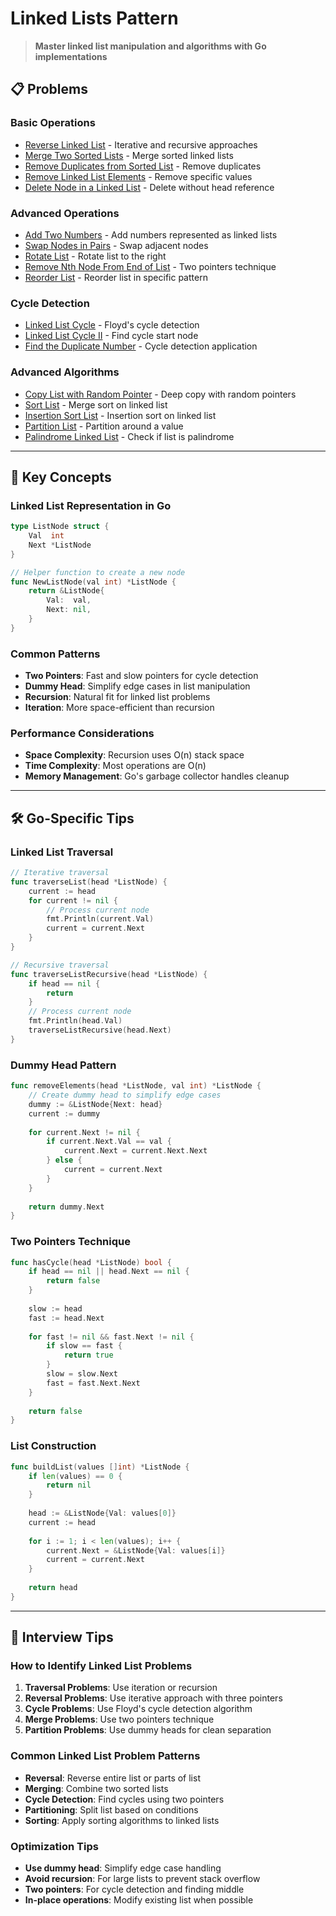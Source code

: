 # Linked Lists Pattern

> **Master linked list manipulation and algorithms with Go implementations**

## 📋 Problems

### **Basic Operations**
- [Reverse Linked List](./ReverseLinkedList.md) - Iterative and recursive approaches
- [Merge Two Sorted Lists](./MergeTwoSortedLists.md) - Merge sorted linked lists
- [Remove Duplicates from Sorted List](./RemoveDuplicatesFromSortedList.md) - Remove duplicates
- [Remove Linked List Elements](./RemoveLinkedListElements.md) - Remove specific values
- [Delete Node in a Linked List](./DeleteNodeInLinkedList.md) - Delete without head reference

### **Advanced Operations**
- [Add Two Numbers](./AddTwoNumbers.md) - Add numbers represented as linked lists
- [Swap Nodes in Pairs](./SwapNodesInPairs.md) - Swap adjacent nodes
- [Rotate List](./RotateList.md) - Rotate list to the right
- [Remove Nth Node From End of List](./RemoveNthNodeFromEnd.md) - Two pointers technique
- [Reorder List](./ReorderList.md) - Reorder list in specific pattern

### **Cycle Detection**
- [Linked List Cycle](./LinkedListCycle.md) - Floyd's cycle detection
- [Linked List Cycle II](./LinkedListCycleII.md) - Find cycle start node
- [Find the Duplicate Number](./FindTheDuplicateNumber.md) - Cycle detection application

### **Advanced Algorithms**
- [Copy List with Random Pointer](./CopyListWithRandomPointer.md) - Deep copy with random pointers
- [Sort List](./SortList.md) - Merge sort on linked list
- [Insertion Sort List](./InsertionSortList.md) - Insertion sort on linked list
- [Partition List](./PartitionList.md) - Partition around a value
- [Palindrome Linked List](./PalindromeLinkedList.md) - Check if list is palindrome

---

## 🎯 Key Concepts

### **Linked List Representation in Go**
```go
type ListNode struct {
    Val  int
    Next *ListNode
}

// Helper function to create a new node
func NewListNode(val int) *ListNode {
    return &ListNode{
        Val:  val,
        Next: nil,
    }
}
```

### **Common Patterns**
- **Two Pointers**: Fast and slow pointers for cycle detection
- **Dummy Head**: Simplify edge cases in list manipulation
- **Recursion**: Natural fit for linked list problems
- **Iteration**: More space-efficient than recursion

### **Performance Considerations**
- **Space Complexity**: Recursion uses O(n) stack space
- **Time Complexity**: Most operations are O(n)
- **Memory Management**: Go's garbage collector handles cleanup

---

## 🛠️ Go-Specific Tips

### **Linked List Traversal**
```go
// Iterative traversal
func traverseList(head *ListNode) {
    current := head
    for current != nil {
        // Process current node
        fmt.Println(current.Val)
        current = current.Next
    }
}

// Recursive traversal
func traverseListRecursive(head *ListNode) {
    if head == nil {
        return
    }
    // Process current node
    fmt.Println(head.Val)
    traverseListRecursive(head.Next)
}
```

### **Dummy Head Pattern**
```go
func removeElements(head *ListNode, val int) *ListNode {
    // Create dummy head to simplify edge cases
    dummy := &ListNode{Next: head}
    current := dummy
    
    for current.Next != nil {
        if current.Next.Val == val {
            current.Next = current.Next.Next
        } else {
            current = current.Next
        }
    }
    
    return dummy.Next
}
```

### **Two Pointers Technique**
```go
func hasCycle(head *ListNode) bool {
    if head == nil || head.Next == nil {
        return false
    }
    
    slow := head
    fast := head.Next
    
    for fast != nil && fast.Next != nil {
        if slow == fast {
            return true
        }
        slow = slow.Next
        fast = fast.Next.Next
    }
    
    return false
}
```

### **List Construction**
```go
func buildList(values []int) *ListNode {
    if len(values) == 0 {
        return nil
    }
    
    head := &ListNode{Val: values[0]}
    current := head
    
    for i := 1; i < len(values); i++ {
        current.Next = &ListNode{Val: values[i]}
        current = current.Next
    }
    
    return head
}
```

---

## 🎯 Interview Tips

### **How to Identify Linked List Problems**
1. **Traversal Problems**: Use iteration or recursion
2. **Reversal Problems**: Use iterative approach with three pointers
3. **Cycle Problems**: Use Floyd's cycle detection algorithm
4. **Merge Problems**: Use two pointers technique
5. **Partition Problems**: Use dummy heads for clean separation

### **Common Linked List Problem Patterns**
- **Reversal**: Reverse entire list or parts of list
- **Merging**: Combine two sorted lists
- **Cycle Detection**: Find cycles using two pointers
- **Partitioning**: Split list based on conditions
- **Sorting**: Apply sorting algorithms to linked lists

### **Optimization Tips**
- **Use dummy head**: Simplify edge case handling
- **Avoid recursion**: For large lists to prevent stack overflow
- **Two pointers**: For cycle detection and finding middle
- **In-place operations**: Modify existing list when possible
